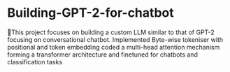 # Building-GPT-2-for-chatbot

This project focuses on building a custom LLM similar to that of GPT-2 focusing on conversational chatbot. 
Implemented Byte-wise tokeniser with positional and token embedding coded a multi-head attention mechanism forming a transformer architecture and finetuned for chatbots and classification tasks

